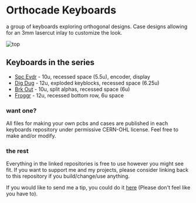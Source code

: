 # Orthocade Keyboards

a group of keyboards exploring orthogonal designs. Case designs allowing for an 3mm lasercut inlay to customize the look.

![top](img/top.png)

## Keyboards in the series

- [Spc Evdr](https://github.com/weteor/SPC_EVDR) - 10u, recessed space (5.5u), encoder, display
- [Dig Dug](https://github.com/weteor/DigDug) - 12u, exploded keyblocks, recessed space (6.25u)
- [Brk Out](https://github.com/weteor/BrkOut) - 10u, split alphas, recessed space (6u)
- [Froggr](https://github.com/weteor/Frogger) - 12u, recessed bottom row, 6u space 

### want one?

All files for making your own pcbs and cases are published in each keyboards repository under permissive CERN-OHL license. Feel free to make and/or modify.

### the rest

Everything in the linked repositories is free to use however you 
might see fit. If you want to support me and my projects, please 
consider linking back to this repository if you build/change/use 
anything.

If you would like to send me a tip, you could do it [here](https://ko-fi.com/weteor) (Please don't feel like you have to).
